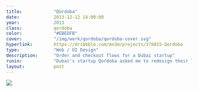 ```yaml
---
title:            "Qordoba"
date:             2013-12-12 14:00:00
year:             2013
class:            qordoba
color:            "#EBEDFB"
cover:            "/img/work/qordoba/qordoba-cover.svg"
hyperlink:        https://dribbble.com/mx3m/projects/178815-Qordoba
type:             "Web / UI Design"
description:      "Order and checkout flows for a Dubai startup"
runin:            "Dubai's startup Qordoba asked me to redesign their localization order/checkout form. Our goal was to make it easier for Qordoba's customers to order in custom localization work while keeping an eye on how much it will cost them. We added a few mechanics to lower time and budget according to the customer's needs."
layout:           post
---
```


<img class="post-content-screen desktop" src="{{ site.baseurl }}/img/work/qordoba/qordoba-checkout.png" />
